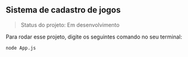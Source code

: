 ## Sistema de cadastro de jogos

>Status do projeto: Em desenvolvimento

Para rodar esse projeto, digite os seguintes comando no seu terminal:

```
node App.js
```
